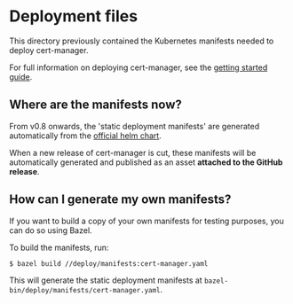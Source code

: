 # Deployment files

This directory previously contained the Kubernetes manifests needed to deploy cert-manager.

For full information on deploying cert-manager, see the [getting started guide](https://cert-manager.io/docs/installation/kubernetes/).

## Where are the manifests now?

From v0.8 onwards, the 'static deployment manifests' are generated
automatically from the [official helm chart](../charts/cert-manager).

When a new release of cert-manager is cut, these manifests will be
automatically generated and published as an asset **attached to the GitHub release**.

## How can I generate my own manifests?

If you want to build a copy of your own manifests for testing purposes, you
can do so using Bazel.

To build the manifests, run:

```bash
$ bazel build //deploy/manifests:cert-manager.yaml
```

This will generate the static deployment manifests at
`bazel-bin/deploy/manifests/cert-manager.yaml`.
